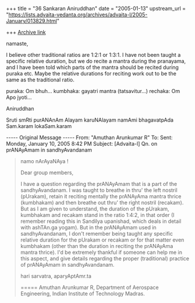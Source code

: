 +++
title = "36 Sankaran Aniruddhan"
date = "2005-01-13"
upstream_url = "https://lists.advaita-vedanta.org/archives/advaita-l/2005-January/013829.html"

+++
[Archive link](https://lists.advaita-vedanta.org/archives/advaita-l/2005-January/013829.html)

namaste,

I believe other traditional ratios are 1:2:1 or 1:3:1. I have not been 
taught a specific relative duration, but we do recite a mantra during the 
pranayama, and I have been told which parts of the mantra should be recited 
during puraka etc. Maybe the relative durations for reciting work out to be 
the same as the traditional ratio.

puraka: Om bhuh...
kumbhaka: gayatri mantra (tatsavitur...)
rechaka: Om Apo jyoti...

Aniruddhan

Sruti smRti purANAnAm Alayam karuNAlayam
namAmi bhagavatpAda Sam.karam lokaSam.karam

----- Original Message ----- 
From: "Amuthan Arunkumar R" <aparyap at yahoo.co.in>
To: <advaita-l at lists.advaita-vedanta.org>
Sent: Monday, January 10, 2005 8:42 PM
Subject: [Advaita-l] Qn. on prANAyAmam in sandhyAvandanam


> namo nArAyaNAya !
>
> Dear group members,
>
> I have a question regarding the prANAyAmam that is a
> part of the sandhyAvandanam. I was taught to breathe
> in thru' the left nostril (pUrakam), retain it
> reciting mentally the prANAyAma mantra thrice
> (kumbhakam) and then breathe out thru' the right
> nostril (recakam). But as I am given to understand,
> the duration of the pUrakam, kumbhakam and recakam
> stand in the ratio 1:4:2, in that order (I remember
> reading this in Sandilya upanishad, which deals in
> detail with ashTAn.ga yogam). But in the prANAyAmam
> used in sandhyAvandanam, I don't remember being taught
> any specific relative duration for the pUrakam or
> recakam or for that matter even kumbhakam (other than
> the duration in reciting the prANAyAma mantra thrice).
> I'd be extremely thankful if someone can help me in
> this aspect, and give details regarding the proper
> (traditional) practice of prANAyAmam in
> sandhyAvandanam.
>
> hari sarvatra,
> aparyAptAmr.ta
>
> =====
> Amuthan Arunkumar R,
> Department of Aerospace Engineering,
> Indian Institute of Technology Madras. 


